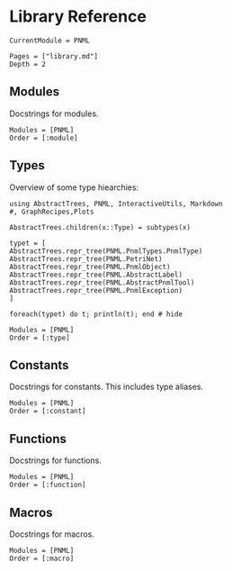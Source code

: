 # Library Reference
```@meta
CurrentModule = PNML
```

```@contents
Pages = ["library.md"]
Depth = 2
```

## Modules

Docstrings for modules. 

```@autodocs
Modules = [PNML]
Order = [:module]
```

## Types

Overview of some type hiearchies:

```@setup type
using AbstractTrees, PNML, InteractiveUtils, Markdown
#, GraphRecipes,Plots

AbstractTrees.children(x::Type) = subtypes(x)

typet = [
AbstractTrees.repr_tree(PNML.PnmlTypes.PnmlType)
AbstractTrees.repr_tree(PNML.PetriNet)
AbstractTrees.repr_tree(PNML.PnmlObject)
AbstractTrees.repr_tree(PNML.AbstractLabel)
AbstractTrees.repr_tree(PNML.AbstractPnmlTool)
AbstractTrees.repr_tree(PNML.PnmlException)
]
```
```@example type
foreach(typet) do t; println(t); end # hide
```

```@autodocs
Modules = [PNML]
Order = [:type]
```

## Constants

Docstrings for constants. This includes type  aliases.

```@autodocs
Modules = [PNML]
Order = [:constant]
```

## Functions

Docstrings for functions.

```@autodocs
Modules = [PNML]
Order = [:function]
```

## Macros

Docstrings for macros.

```@autodocs
Modules = [PNML]
Order = [:macro]
```
